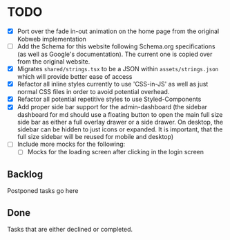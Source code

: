 # TODO

-   [x] Port over the fade in-out animation on the home page from the original Kobweb implementation
-   [ ] Add the Schema for this website following Schema.org specifications (as well as Google's documentation). The current one is copied over from the original website.
-   [x] Migrates `shared/strings.tsx` to be a JSON within `assets/strings.json` which will provide better ease of access
-   [x] Refactor all inline styles currently to use 'CSS-in-JS' as well as just normal CSS files in order to avoid potential overhead.
-   [x] Refactor all potential repetitive styles to use Styled-Components
-   [X] Add proper side bar support for the admin-dashboard (the sidebar dashboard for md should use a floating button to open the main full size side bar as either a full overlay drawer or a side drawer. On desktop, the sidebar can be hidden to just icons or expanded. It is important, that the full size sidebar will be reused for mobile and desktop)
-   [ ] Include more mocks for the following:
    -   [ ] Mocks for the loading screen after clicking in the login screen

## Backlog

Postponed tasks go here

## Done

Tasks that are either declined or completed.
